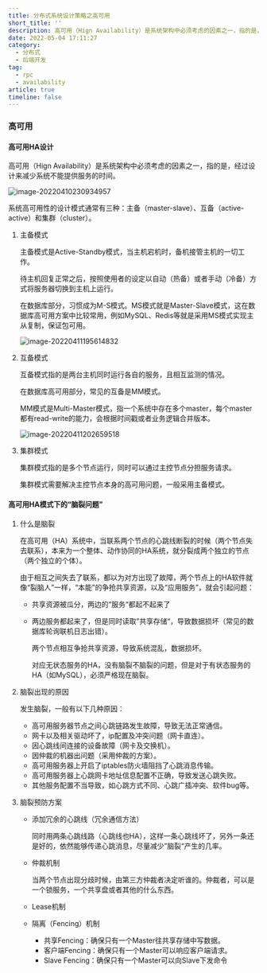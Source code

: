 ```yaml
---
title: 分布式系统设计策略之高可用
short_title: ''
description: 高可用（Hign Availability）是系统架构中必须考虑的因素之一，指的是，经过设计来减少系统不能提供服务的时间。
date: 2022-05-04 17:11:27
category:
  - 分布式
  - 后端开发
tag:
  - rpc
  - availability
article: true
timeline: false
---
```

### 高可用

#### 高可用HA设计

高可用（Hign Availability）是系统架构中必须考虑的因素之一，指的是，经过设计来减少系统不能提供服务的时间。

![image-20220410230934957](https://img1.terwer.space/image-20220410230934957.png)

系统高可用性的设计模式通常有三种：主备（master-slave）、互备（active-active）和集群（cluster）。

1. 主备模式

   主备模式是Active-Standby模式，当主机宕机时，备机接管主机的一切工作。

   待主机回复正常之后，按照使用者的设定以自动（热备）或者手动（冷备）方式将服务器切换到主机上运行。

   在数据库部分，习惯成为M-S模式。MS模式就是Master-Slave模式，这在数据库高可用方案中比较常用，例如MySQL、Redis等就是采用MS模式实现主从复制，保证包可用。

   ![image-20220411195614832](https://img1.terwer.space/image-20220411195614832.png)

2. 互备模式

   互备模式指的是两台主机同时运行各自的服务，且相互监测的情况。

   在数据库高可用部分，常见的互备是MM模式。

   MM模式是Multi-Master模式，指一个系统中存在多个master，每个master都有read-write的能力，会根据时间戳或者业务逻辑合并版本。

   ![image-20220411202659518](https://img1.terwer.space/image-20220411202659518.png)

3. 集群模式 

   集群模式指的是多个节点运行，同时可以通过主控节点分担服务请求。

   集群模式需要解决主控节点本身的高可用问题，一般采用主备模式。

#### 高可用HA模式下的“脑裂问题”

1. 什么是脑裂

   在高可用（HA）系统中，当联系两个节点的心跳线断裂的时候（两个节点失去联系），本来为一个整体、动作协同的HA系统，就分裂成两个独立的节点（两个独立的个体）。

   由于相互之间失去了联系，都以为对方出现了故障，两个节点上的HA软件就像“裂脑人”一样，“本能”的争抢共享资源，以及“应用服务”，就会引起问题：

   - 共享资源被瓜分，两边的“服务“都起不起来了

   - 两边服务都起来了，但是同时读取”共享存储“，导致数据损坏（常见的数据库轮询联机日志出错）。

     两个节点相互争抢共享资源，导致系统混乱，数据损坏。

     对应无状态服务的HA，没有脑裂不脑裂的问题，但是对于有状态服务的HA（如MySQL），必须严格现在脑裂。

2. 脑裂出现的原因

   发生脑裂，一般有以下几种原因：

   - 高可用服务器节点之间心跳链路发生故障，导致无法正常通信。
   - 网卡以及相关驱动坏了，ip配置及冲突问题（网卡直连）。
   - 因心跳线间连接的设备故障（网卡及交换机）。
   - 因仲裁的机器出问题（采用仲裁的方案）。
   - 高可用服务器上开启了iptables防火墙阻挡了心跳消息传输。
   - 高可用服务器上心跳网卡地址信息配置不正确，导致发送心跳失败。
   - 其他服务配置不当导致，如心跳方式不同、心跳广插冲突、软件bug等。

3. 脑裂预防方案

   - 添加冗余的心跳线（冗余通信方法）

     同时用两条心跳线路（心跳线也HA），这样一条心跳线坏了，另外一条还是好的，依然能够传递心跳消息，尽量减少”脑裂“产生的几率。

   - 仲裁机制

     当两个节点出现分歧时候，由第三方仲裁者决定听谁的。仲裁者，可以是一个锁服务，一个共享盘或者其他的什么东西。

   - Lease机制

   - 隔离（Fencing）机制

     - 共享Fencing：确保只有一个Master往共享存储中写数据。
     - 客户端Fencing：确保只有一个Master可以响应客户端请求。
     - Slave Fencing：确保只有一个Master可以向Slave下发命令